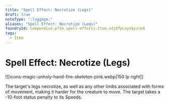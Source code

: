 ```yaml
---
title: "Spell Effect: Necrotize (Legs)"
draft: true
noteType: ":luggage:"
aliases: "Spell Effect: Necrotize (Legs)"
foundryId: Compendium.pf2e.spell-effects.Item.ndj0TpLxyzbyzcm4
tags:
  - Item
---
```


# Spell Effect: Necrotize (Legs)
![[icons-magic-unholy-hand-fire-skeleton-pink.webp|150 lp right]]

The target's legs necrotize, as well as any other limbs associated with forms of movement, making it harder for the creature to move. The target takes a -10-foot status penalty to its Speeds.

